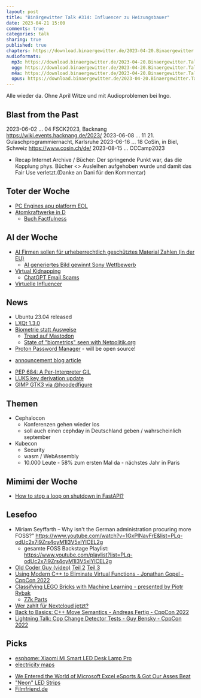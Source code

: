 ```yaml
---
layout: post
title: "Binärgewitter Talk #314: Influencer zu Heizungsbauer"
date: 2023-04-21 15:00
comments: true
categories: talk
sharing: true
published: true
chapters: https://download.binaergewitter.de/2023-04-20.Binaergewitter.Talk.314.chapters.txt
audioformats:
  mp3: https://download.binaergewitter.de/2023-04-20.Binaergewitter.Talk.314.mp3
  ogg: https://download.binaergewitter.de/2023-04-20.Binaergewitter.Talk.314.ogg
  m4a: https://download.binaergewitter.de/2023-04-20.Binaergewitter.Talk.314.m4a
  opus: https://download.binaergewitter.de/2023-04-20.Binaergewitter.Talk.314.opus
---
```


Alle wieder da. Ohne April Witze und mit Audioproblemen bei Ingo.

## Blast from the Past

2023-06-02 ... 04 FSCK2023, Backnang https://wiki.events.hacknang.de/2023/
2023-06-08 ... 11 21. Gulaschprogrammiernacht, Karlsruhe
2023-06-16 ... 18 CoSin, in Biel, Schweiz https://www.cosin.ch/de/
2023-08-15 ... CCCamp2023

* Recap Internet Archive / Bücher: Der springende Punkt war, das die Kopplung phys. Bücher <> Ausleihen aufgehoben wurde und damit das Fair Use verletzt.(Danke an Dani für den Kommentar)

## Toter der Woche

- [PC Engines apu platform EOL]( https://www.pcengines.ch/eol.htm )
- [Atomkraftwerke in D]( https://www.sueddeutsche.de/politik/atomkraft-kernkraftwerke-abgeschaltet-1.5802031 )
   * [Buch Factfulness]( https://www.goodreads.com/book/show/34890015-factfulness )


## AI der Woche

- [AI Firmen sollen für urheberrechtlich geschütztes Material Zahlen (in der EU)]( https://www.heise.de/news/EU-ChatGPT-Co-sollen-fuer-urheberrechtlich-geschuetztes-Material-zahlen-8964760.html )
    * [AI generiertes Bild gewinnt Sony Wettbewerb]( https://www.heise.de/meinung/Die-Lehren-aus-dem-KI-Eklat-bei-Sonys-World-Photo-Award-8974019.html  )
- [Virtual Kidnapping]( https://www.golem.de/news/angebliche-entfuehrung-mutter-wird-von-ki-stimme-ihrer-tochter-getaeuscht-2304-173386.html )
  - [ChatGPT Email Scams]( https://www.wired.com/story/large-language-model-phishing-scams/ )
- [Virtuelle Influencer]( https://www.heise.de/news/Virtuelle-Influencer-sind-preisguenstig-und-taeuschen-Gefuehle-vor-8935851.html )

## News
- Ubuntu 23.04 released
- [LXQt 1.3.0]( https://linuxnews.de/lxqt-1-3-0-basiert-auf-qt-5-15/ )
- [Biometrie statt Ausweise]( https://www.heise.de/news/EU-Kommission-will-Reisepaesse-abschaffen-dafuer-biometrische-Grenzkontrollen-8679780.html )
  * [Tread auf Mastodon]( https://social.bau-ha.us/@CCC/110154562024266980 )
  * [State of "biometrics" seen with Netpolitik.org]( https://netzpolitik.org/?s=biometrisch)
-  [Proton Password Manager]( https://proton.me/pass ) - will be open source!
  * [announcement blog article]( https://proton.me/blog/proton-pass-beta )
- [PEP 684: A Per-Interpreter GIL](https://discuss.python.org/t/pep-684-a-per-interpreter-gil/19583)
- [LUKS key derivation update]( https://mjg59.dreamwidth.org/66429.html )
- [GIMP GTK3 via @hoodedfigure]( https://www.linux-magazin.de/news/gimp-schliesst-gtk3-port-nach-ueber-einem-jahrzehnt-ab/ )

## Themen
- Cephalocon
  * Konferenzen gehen wieder los
  * soll auch einen cephday in Deutschland geben / wahrscheinlich september
- Kubecon
  * Security
  * wasm / WebAssembly
  * 10.000 Leute - 58% zum ersten Mal da - nächstes Jahr in Paris

## Mimimi der Woche
- [How to stop a loop on shutdown in FastAPI?](https://stackoverflow.com/questions/75975807/how-to-stop-a-loop-on-shutdown-in-fastapi/75988746)

## Lesefoo
* Miriam Seyffarth – Why isn't the German administration procuring more FOSS?" https://www.youtube.com/watch?v=1GxPlNavFrE&list=PLq-odUc2x7i9Zrs4oyM1I3V5xlYICEL2g 
  * gesamte FOSS Backstage Playlist: https://www.youtube.com/playlist?list=PLq-odUc2x7i9Zrs4oyM1I3V5xlYICEL2g
* [Old Coder Guy (video)]( https://www.youtube.com/watch?v=qTf88P8HTxI ) [Teil 2]( https://www.youtube.com/watch?v=FHFZyU4IYQA ) [Teil 3]( https://www.youtube.com/watch?v=GaEb-kXrspU )
* [Using Modern C++ to Eliminate Virtual Functions - Jonathan Gopel - CppCon 2022](https://www.youtube.com/watch?v=gTNJXVmuRRA)
* [Classifying LEGO Bricks with Machine Learning - presented by Piotr Rybak]( https://www.youtube.com/watch?v=bzyG4Wf1Nkc )
  * [77k Parts]( https://www.bricklink.com/v2/main.page )
* [Wer zahlt für Nextcloud jetzt?]( https://www.heise.de/news/Drei-Fragen-und-Antworten-Wer-kuenftig-nicht-fuer-Nextcloud-zahlen-muss-8963405.html )
* [Back to Basics: C++ Move Semantics - Andreas Fertig - CppCon 2022](https://www.youtube.com/watch?v=knEaMpytRMA)
* [Lightning Talk: Cpp Change Detector Tests - Guy Bensky - CppCon 2022]( https://youtu.be/rv-zHn_Afko )

## Picks

- [esphome: Xiaomi Mi Smart LED Desk Lamp Pro]( https://devices.esphome.io/devices/Mi-Desklamp-Pro )
- [electricity maps]( https://app.electricitymaps.com/map )
* [We Entered the World of Microsoft Excel eSports & Got Our Asses Beat]( https://www.youtube.com/watch?v=N2QC6VQXo8U )
* ["Neon" LED Strips]( https://makezine.com/article/electronics/head-to-head-comparison-of-neon-led-strips/ )
* [Filmfriend.de]( https://www.filmfriend.de/de/home )

